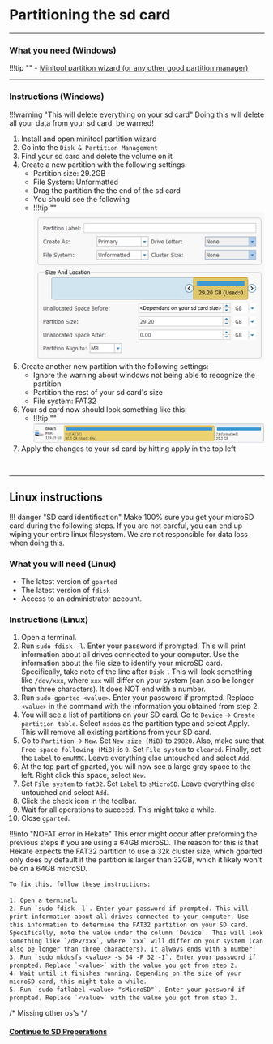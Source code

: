 # Partitioning the sd card 

-----

### What you need (Windows)

!!!tip ""
	- [Minitool partition wizard (or any other good partition manager)](https://www.partitionwizard.com/download/v11/pw11-free.exe)

-----

### Instructions (Windows)

!!!warning "This will delete everything on your sd card"
	Doing this will delete all your data from your sd card, be warned!

1. Install and open minitool partition wizard
2. Go into the `Disk & Partition Management`
3. Find your sd card and delete the volume on it
4. Create a new partition with the following settings:
	- Partition size: 29.2GB
	- File System: Unformatted
	- Drag the partition the the end of the sd card
	- You should see the following 
	- !!!tip ""
		![Create_emummc_partition](img/emummc_create_minitool.png)
5. Create another new partition with the following settings:
	- Ignore the warning about windows not being able to recognize the partition
	- Partition the rest of your sd card's size
	- File system: FAT32
6. Your sd card now should look something like this:
	- !!!tip ""
		![SD_format](img/emummc_final_minitool.png)
7. Apply the changes to your sd card by hitting apply in the top left

&nbsp;

-----
## Linux instructions

!!! danger "SD card identification"
	Make 100% sure you get your microSD card during the following steps. If you are not careful, you can end up wiping your entire linux filesystem. We are not responsible for data loss when doing this.

### What you will need (Linux)

- The latest version of `gparted`
- The latest version of `fdisk`
- Access to an administrator account.

### Instructions (Linux)

1. Open a terminal.
2. Run `sudo fdisk -l`. Enter your password if prompted. This will print information about all drives connected to your computer. Use the information about the file size to identify your microSD card. Specifically, take note of the line after `Disk `. This will look something like `/dev/xxx`, where `xxx` will differ on your system (can also be longer than three characters). It does NOT end with a number.
3. Run `sudo gparted <value>`. Enter your password if prompted. Replace `<value>` in the command with the information you obtained from step 2.
4. You will see a list of partitions on your SD card. Go to `Device` -> `Create partition table`. Select `msdos` as the partition type and select Apply. This will remove all existing partitions from your SD card.
5. Go to `Partition` -> `New`. Set `New size (MiB)` to `29828`. Also, make sure that `Free space following (MiB)` is `0`. Set `File system` to `cleared`. Finally, set the `Label` to `emuMMC`. Leave everything else untouched and select `Add`.
6. At the top part of gparted, you will now see a large gray space to the left. Right click this space, select `New`.
7. Set `File system` to `fat32`. Set `Label` to `sMicroSD`. Leave everything else untouched and select `Add`.
8. Click the check icon in the toolbar.
9. Wait for all operations to succeed. This might take a while.
10. Close `gparted`.

!!!info "NOFAT error in Hekate"
	This error might occur after preforming the previous steps if you are using a 64GB microSD. The reason for this is that Hekate expects the FAT32 partition to use a 32k cluster size, which gparted only does by default if the partition is larger than 32GB, which it likely won't be on a 64GB microSD.

	To fix this, follow these instructions:

	1. Open a terminal.
	2. Run `sudo fdisk -l`. Enter your password if prompted. This will print information about all drives connected to your computer. Use this information to determine the FAT32 partition on your SD card. Specifically, note the value under the column `Device`. This will look something like `/dev/xxx`, where `xxx` will differ on your system (can also be longer than three characters). It always ends with a number!
	3. Run `sudo mkdosfs <value> -s 64 -F 32 -I`. Enter your password if prompted. Replace `<value>` with the value you got from step 2.
	4. Wait until it finishes running. Depending on the size of your microSD card, this might take a while.
	5. Run `sudo fatlabel <value> "sMicroSD"`. Enter your password if prompted. Replace `<value>` with the value you got from step 2.

/* Missing other os's */

#### [Continue to SD Preperations <i class="fa fa-arrow-circle-right fa-lg"></i>](sd_preparation.md)